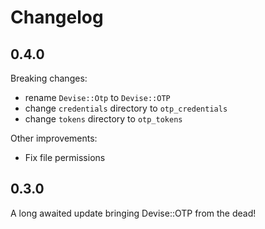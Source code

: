 # Changelog

## 0.4.0

Breaking changes:

- rename `Devise::Otp` to `Devise::OTP`
- change `credentials` directory to `otp_credentials`
- change `tokens` directory to `otp_tokens`

Other improvements:

- Fix file permissions

## 0.3.0

A long awaited update bringing Devise::OTP from the dead!